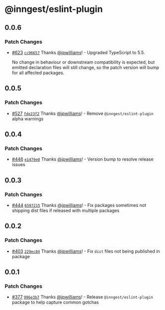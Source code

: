 # @inngest/eslint-plugin

## 0.0.6

### Patch Changes

- [#623](https://github.com/inngest/inngest-js/pull/623) [`cc96657`](https://github.com/inngest/inngest-js/commit/cc966578fce01d65a0916ae56c4a47037e2b548f) Thanks [@jpwilliams](https://github.com/jpwilliams)! - Upgraded TypeScript to 5.5.

  No change in behaviour or downstream compatibility is expected, but emitted declaration files will still change, so the patch version will bump for all affected packages.

## 0.0.5

### Patch Changes

- [#527](https://github.com/inngest/inngest-js/pull/527) [`fde23f2`](https://github.com/inngest/inngest-js/commit/fde23f2eb92bcd0ed35023b6ff0988f8a5277ec4) Thanks [@jpwilliams](https://github.com/jpwilliams)! - Remove `@inngest/eslint-plugin` alpha warnings

## 0.0.4

### Patch Changes

- [#446](https://github.com/inngest/inngest-js/pull/446) [`e1479e0`](https://github.com/inngest/inngest-js/commit/e1479e05525192ab62e410becff9f68027324897) Thanks [@jpwilliams](https://github.com/jpwilliams)! - Version bump to resolve release issues

## 0.0.3

### Patch Changes

- [#444](https://github.com/inngest/inngest-js/pull/444) [`6597215`](https://github.com/inngest/inngest-js/commit/6597215ed012555b5698fe37dac0ea485b058ce0) Thanks [@jpwilliams](https://github.com/jpwilliams)! - Fix packages sometimes not shipping dist files if released with multiple packages

## 0.0.2

### Patch Changes

- [#403](https://github.com/inngest/inngest-js/pull/403) [`229ec84`](https://github.com/inngest/inngest-js/commit/229ec8480d05188064d33284c2c783096c7fb9d7) Thanks [@jpwilliams](https://github.com/jpwilliams)! - Fix `dist` files not being published in package

## 0.0.1

### Patch Changes

- [#377](https://github.com/inngest/inngest-js/pull/377) [`996e3b7`](https://github.com/inngest/inngest-js/commit/996e3b7296505714104d15e7d1eebaeee2445b21) Thanks [@jpwilliams](https://github.com/jpwilliams)! - Release `@inngest/eslint-plugin` package to help capture common gotchas
